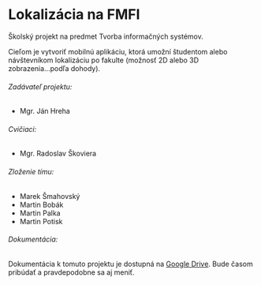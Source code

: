 Lokalizácia na FMFI
===================

Školský projekt na predmet Tvorba informačných systémov.

Cieľom je vytvoriť mobilnú aplikáciu, ktorá umožní študentom alebo návštevníkom lokalizáciu po fakulte (možnosť 2D alebo 3D zobrazenia...podľa dohody).

###### Zadávateľ projektu:
* Mgr. Ján Hreha

###### Cvičiaci:
* Mgr. Radoslav Škoviera

###### Zloženie tímu:
* Marek Šmahovský
* Martin Bobák
* Martin Palka
* Martin Potisk

###### Dokumentácia:
Dokumentácia k tomuto projektu je dostupná na [Google Drive](https://drive.google.com/folderview?id=0B0-AzuwMLRXcY000anVKcUNRRTA&usp=sharing_eid). Bude časom pribúdať a pravdepodobne sa aj meniť.
